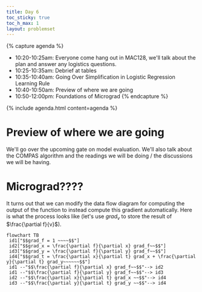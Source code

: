 ```yaml
---
title: Day 6
toc_sticky: true 
toc_h_max: 1
layout: problemset
---
```


{% capture agenda %}
* 10:20-10:25am: Everyone come hang out in MAC128, we'll talk about the plan and answer any logistics questions.
* 10:25-10:35am: Debrief at tables
* 10:35-10:40am: Going Over Simplification in Logistic Regression Learning Rule
* 10:40-10:50am: Preview of where we are going
* 10:50-12:00pm: Foundations of Micrograd
{% endcapture %}

{% include agenda.html content=agenda %}

# Preview of where we are going

We'll go over the upcoming gate on model evaluation.  We'll also talk about the COMPAS algorithm and the readings we will be doing / the discussions we will be having.

# Micrograd????

It turns out that we can modify the data flow diagram for computing the output of the function to instead compute this gradient automatically.  Here is what the process looks like (let's use $grad_v$ to store the result of $\frac{\partial f}{v}$).

```mermaid!
flowchart TB
 id1["$$grad_f = 1 ~~~~$$"]
 id2["$$grad_x = \frac{\partial f}{\partial x} grad_f~~$$"]
 id3["$$grad_y = \frac{\partial f}{\partial y} grad_f~~$$"]
 id4["$$grad_t = \frac{\partial x}{\partial t} grad_x + \frac{\partial y}{\partial t} grad_y~~~~~~$$"]
 id1 --"$$\frac{\partial f}{\partial x} grad_f~~$$"--> id2
 id1 --"$$\frac{\partial f}{\partial y} grad_f~~$$"--> id3
 id2 --"$$\frac{\partial x}{\partial t} grad_x ~~$$"--> id4
 id3 --"$$\frac{\partial y}{\partial t} grad_y ~~$$"--> id4
```
